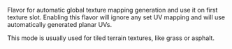 Flavor for automatic global texture mapping generation and use it on first texture slot. Enabling this flavor will ignore any set UV mapping and will use automatically generated planar UVs.

This mode is usually used for tiled terrain textures, like grass or asphalt.